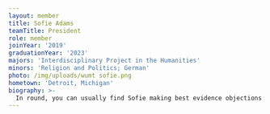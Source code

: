 ```yaml
---
layout: member
title: Sofie Adams
teamTitle: President
role: member
joinYear: '2019'
graduationYear: '2023'
majors: 'Interdisciplinary Project in the Humanities'
minors: 'Religion and Politics; German'
photo: /img/uploads/wumt sofie.png
hometown: 'Detroit, Michigan'
biography: >-
  In round, you can usually find Sofie making best evidence objections (against the coaches' advice), saying "yuh" too much (against the coaches' advice), and keeping the coaches on their toes (against the coaches' advice). Outside of Mock and research, her hobbies include explaining her major to family and friends, winning staring contests, and avoiding conversations about the last chapter of <i>Don Quixote</i>.
---
```

